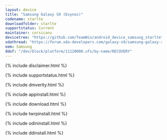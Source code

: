 ```yaml
---
layout: device
title: "Samsung Galaxy S9 (Exynos)"
codename: starlte
downloadfolder: starlte
supportstatus: Current
maintainer: corsicanu
devicetree: "https://github.com/TeamWin/android_device_samsung_starlte"
xdathread: "https://forum.xda-developers.com/galaxy-s9/samsung-galaxy-s9--s9-cross-device-development/recovery-galaxy-s9-s9-exynos-t4097431"
oem: Samsung
ddof: "/dev/block/platform/11120000.ufs/by-name/RECOVERY"
---
```


{% include disclaimer.html %}

{% include supportstatus.html %}

{% include dmverity.html %}

{% include appinstall.html %}

{% include download.html %}

{% include twrpinstall.html %}

{% include odininstall.html %}

{% include ddinstall.html %}
